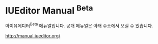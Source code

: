 # IUEditor Manual <sup>Beta</sup>
아이유에디터<sup>Beta</sup> 메뉴얼입니다.
공개 메뉴얼은 아래 주소에서 보실 수 있습니다.

http://manual.iueditor.org/
